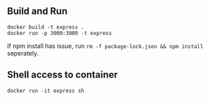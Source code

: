 ## Build and Run 

```
docker build -t express .
docker run -p 3000:3000 -t express 
```

If npm install has issue, run `rm -f package-lock.json && npm install` seperately.  

## Shell access to container 
```
docker run -it express sh
```

